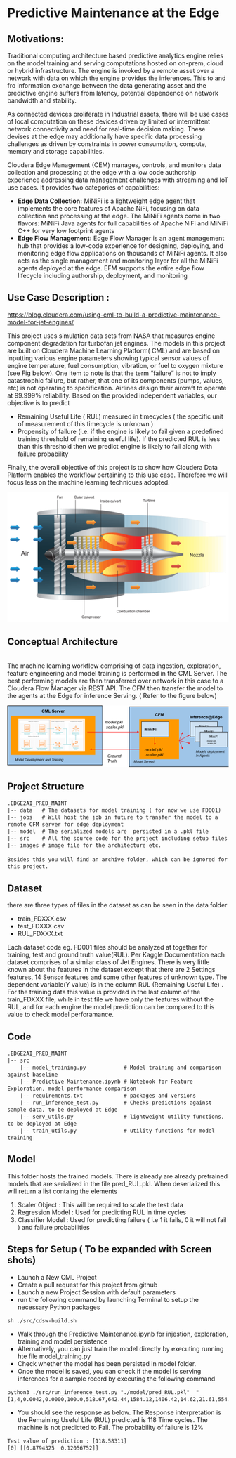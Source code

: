 # **Predictive Maintenance at the Edge**
## **Motivations:**

Traditional computing architecture based predictive analytics engine relies on the model training and serving computations hosted on on-prem, cloud or hybrid infrastructure. The engine is invoked by a remote asset over a network with data on which the engine provides the inferences. This to and fro information exchange between the data generating asset and the predictive engine suffers from latency, potential dependence on network bandwidth and stability.

As connected devices proliferate in Industrial assets, there will be use cases of local computation on these devices driven by limited or intermittent network connectivity and need for real-time decision making. These devises at the edge may additionally have specific data processing challenges as driven by constraints in  power consumption, compute, memory and storage capabilities. 

Cloudera Edge Management (CEM) manages, controls, and monitors data collection and processing at the edge with a low code authorship experience addressing data management challenges with streaming and IoT use cases.
It provides two categories of capabilities:<br>
* **Edge Data Collection:** MiNiFi is a lightweight edge agent that implements the core features of Apache NiFi, focusing on data collection and processing at the edge. The MiNiFi agents come in two flavors: MiNiFi Java agents for full capabilities of Apache NiFi and MiNiFi C++ for very low footprint agents
* **Edge Flow Management:** Edge Flow Manager is an agent management hub that provides a low-code experience for designing, deploying, and monitoring edge flow applications on thousands of MiNiFi agents. It also acts as the single management and monitoring layer for all the MiNiFi agents deployed at the edge. EFM supports the entire edge flow lifecycle including authorship, deployment, and monitoring  

## **Use Case Description :** 
https://blog.cloudera.com/using-cml-to-build-a-predictive-maintenance-model-for-jet-engines/

This project uses simulation data sets from NASA that measures engine component degradation for turbofan jet engines. The models in this project are built on Cloudera Machine Learning Platform( CML) and are based on inputting various engine parameters showing typical sensor values of engine temperature, fuel consumption, vibration, or fuel to oxygen mixture (see Fig below). One item to note is that the term “failure” is not to imply catastrophic failure, but rather, that one of its components (pumps, values, etc) is not operating to specification. Airlines design their aircraft to operate at 99.999% reliability. 
Based on the provided independent variables, our objective is to predict  
- Remaining Useful Life ( RUL) measured in timecycles ( the specific unit of measurement of this timecycle is unknown )
- Propensity of failure (i.e. if the engine is likely to fail given a predefined training threshold of remaining useful life). If the predicted RUL is less than this threshold then we predict engine is likely to fail along with failure probability

Finally, the overall objective of this project is to show how Cloudera Data Platform enables the workflow pertaining to this use case. Therefore we will focus less on the machine learning techniques adopted.  

![Jet Engine Picture](./images/jet-engine-graphic.png)

## **Conceptual Architecture**
<br>The machine learning workflow comprising of data ingestion, exploration, feature engineering and model training is performed in the CML Server. The best performing models are then transferred over network in this case to a Cloudera Flow Manager via REST API. The CFM then transfer the model to the agents at the Edge for inference Serving. ( Refer to the figure below)

![Architectural View](./images/Architecture.png)

## **Project Structure**
````
.EDGE2AI_PRED_MAINT
|-- data   # The datasets for model training ( for now we use FD001)
|-- jobs   # Will host the job in future to transfer the model to a remote CFM server for edge deployment 
|-- model  # The serialized models are  persisted in a .pkl file 
|-- src    # All the source code for the project including setup files
|-- images # image file for the architecture etc. 

Besides this you will find an archive folder, which can be ignored for this project. 
````
## **Dataset**
there are three types of  files in the dataset as can be seen in the data folder
- train_FDXXX.csv  
- test_FDXXX.csv
- RUL_FDXXX.txt

Each dataset code  eg. FD001 files should be analyzed at together for training, test and ground truth value(RUL). Per Kaggle Documentation each dataset comprises of a similar class of Jet Engines. There is very little known about the features in the dataset except that there are 2 Settings features, 14 Sensor features and some other features of unknown  type. The dependent variable(Y value) is in the column RUL (Remaining Useful Life) . For the training data this value is provided in the last column of the train_FDXXX file, while in test file we have only the features without the RUL, and for each engine the model prediction can be compared to this value to check model perforamance. 


## **Code**
````
.EDGE2AI_PRED_MAINT
|-- src
    |-- model_training.py            # Model training and comparison against baseline
    |-- Predictive Maintenance.ipynb # Notebook for Feature Exploration, model performance comparison
    |-- requirements.txt             # packages and versions
    |-- run_inference_test.py        # Checks predictions against sample data, to be deployed at Edge
    |-- serv_utils.py                # lightweight utility functions, to be deployed at Edge
    |-- train_utils.py               # utility functions for model training

````
## **Model**
This folder hosts the trained models. There is already are already pretrained models that are serialized in the file pred_RUL.pkl. When deserialized this will return a list containg the elements <br>
1. Scaler Object : This will be required to scale the test data 
2. Regression Model : Used for predicting RUL in time cycles
3. Classifier Model : Used for predicting failure ( i.e 1 it fails, 0 it will not fail ) and failure probabilities

## Steps for Setup ( To be expanded with Screen shots)
-  Launch a New CML Project 
-  Create a pull request for this project from github
-  Launch a new Project Session with default parameters
-  run the following command by launching Terminal to setup the necessary Python packages 
````
sh ./src/cdsw-build.sh
````
-  Walk through the Predictive Maintenance.ipynb for injestion, exploration, training and model persistence
-  Alternatively, you can just train the model directly by executing running hte file model_training.py
- Check whether the model has been persisted in model folder.
- Once the model is saved, you can check if the model is serving inferences for a sample record by executing the following command 
````
python3 ./src/run_inference_test.py "./model/pred_RUL.pkl"  "[1,4,0.0042,0.0000,100.0,518.67,642.44,1584.12,1406.42,14.62,21.61,554.07,2388.03,9045.29,1.30,47.28,521.38,2388.05,8132.90,8.3917,0.03,391,2388,100.00,39.00,23.3737]"
````
- You should see the response as below. The Response interpretation is the Remaining Useful Life (RUL) predicted is 118 Time cycles. The machine is not predicted to Fail. The probability of failure is 12%
`````
Test value of prediction : [118.58311]
[0] [[0.8794325  0.12056752]]
`````